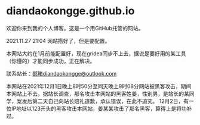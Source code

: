 # diandaokongge.github.io

欢迎你来到我的个人博客。这是一个用GitHub托管的网站。

2021.11.27  21:04 网站搭好了，但是要配置。

本网站大约在1月前能配置好，现在gridea同步不上去，据说是要好用的某工具（你懂的）才能同步成功，正在解决。

联系站长：邮箱diandaokongge@outlook.com

本网站在2021年12月1日晚上8时50分至同天晚上9时08分网站被黑客攻击，期间本网站上不去。据站长调查，那名攻击本网站的黑客姓姜，性别男，是站长的某同学，案发后第二天自己向站长赔礼道歉，承认错误，在此不追究。
12月2日，有一位IP地址以123开头的黑客攻击本网站，姜某某攻击了那名黑客，算得上是将功补过。
